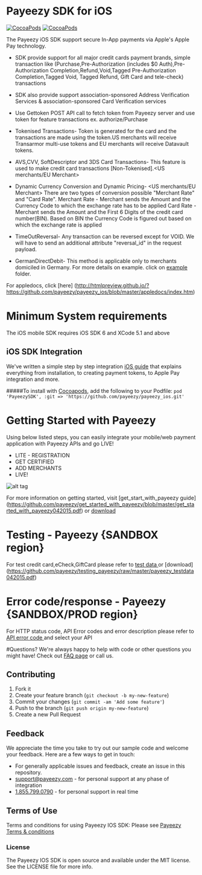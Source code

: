 # Payeezy SDK for iOS
[![CocoaPods](https://img.shields.io/cocoapods/l/Stripe.svg?style=flat)](https://github.com/payeezy/payeezy_ios/raw/master/LICENSE)
[![CocoaPods](https://img.shields.io/cocoapods/p/Stripe.svg?style=flat)](https://github.com/nohup-atulparmar/payeezy_ios)

The Payeezy iOS SDK support secure In-App payments via Apple's Apple Pay technology.
* SDK provide support for all major credit cards payment brands, simple transaction like (Purchase,Pre-Authorization (includes $0 Auth),Pre-Authorization Completion,Refund,Void,Tagged Pre-Authorization Completion,Tagged Void, Tagged Refund, Gift Card and tele-check)  transactions
* SDK also provide support association-sponsored Address Verification Services & association-sponsored Card Verification services
* Use Gettoken POST API call to fetch token from Payeezy server and use token for feature transactions ex. authorize/Purchase

* Tokenised Transactions- Token is generated for the card and the transactions are made using the token.US merchants will receive Transarmor multi-use tokens and EU merchants will receive Datavault tokens.
* AVS,CVV, SoftDescriptor and 3DS Card Transactions- This feature is used to make credit card transactions [Non-Tokenised].<US merchants/EU Merchant>

* Dynamic Currency Conversion and Dynamic Pricing- <US merchants/EU Merchant>
There are two types of conversion possible "Merchant Rate" and "Card Rate".
Merchant Rate - Merchant sends the Amount and the Currency Code to which the exchange rate has to be applied
Card Rate - Merchant sends the Amount and the First 6 Digits of the credit card number(BIN). 
Based on BIN the Currency Code is figured out based on which the exchange rate is applied

* TimeOutReversal-  <EU Merchants> Any transaction can be reversed except for VOID.
We will have to send an additional attribute "reversal_id" in the request payload. 

* GermanDirectDebit- This method is applicable only to merchants domiciled in Germany.
For more details on example. click on [example](https://github.com/payeezy/payeezy_ios/tree/master/examples) folder.

For appledocs, click [here] (http://htmlpreview.github.io/?https://github.com/payeezy/payeezy_ios/blob/master/appledocs/index.htm) 
# Minimum System requirements
The iOS mobile SDK requires iOS SDK 6 and XCode 5.1 and above

## iOS SDK Integration
We've written a simple step by step integration [iOS guide](../../tree/master/guide/payeezy_iOS_SDK042015.pdf) that explains everything from installation, to creating payment tokens, to Apple Pay integration and more.

#####To install with [Cocoapods](http://cocoapods.org), add the following to your Podfile:
`pod 'PayeezySDK', :git => 'https://github.com/payeezy/payeezy_ios.git'`

# Getting Started with Payeezy
Using below listed steps, you can easily integrate your mobile/web payment application with Payeezy APIs and go LIVE!
*	LITE  - REGISTRATION  
*	GET CERTIFIED
*	ADD MERCHANTS 
*	LIVE!

![alt tag](https://github.com/payeezy/get_started_with_payeezy/raw/master/payeezy_flow_diagram.png)

For more information on getting started, visit  [get_start_with_payeezy guide] (https://github.com/payeezy/get_started_with_payeezy/blob/master/get_started_with_payeezy042015.pdf) or [download](https://github.com/payeezy/get_started_with_payeezy/raw/master/get_started_with_payeezy042015.pdf)

# Testing - Payeezy {SANDBOX region}
For test credit card,eCheck,GiftCard please refer to [test data ](https://github.com/payeezy/testing_payeezy/blob/master/payeezy_testdata042015.pdf) or [download] (https://github.com/payeezy/testing_payeezy/raw/master/payeezy_testdata042015.pdf)

# Error code/response - Payeezy {SANDBOX/PROD region}
For HTTP status code, API Error codes and error description please refer to [API error code ](https://developer.payeezy.com/payeezy_new_docs/apis) and select your API

#Questions?
We're always happy to help with code or other questions you might have! Check out [FAQ page](https://developer.payeezy.com/faq-page) or call us. 

## Contributing
1. Fork it 
2. Create your feature branch (`git checkout -b my-new-feature`)
3. Commit your changes (`git commit -am 'Add some feature'`)
4. Push to the branch (`git push origin my-new-feature`)
5. Create a new Pull Request  

## Feedback
We appreciate the time you take to try out our sample code and welcome your feedback. Here are a few ways to get in touch:
* For generally applicable issues and feedback, create an issue in this repository.
* support@payeezy.com - for personal support at any phase of integration
* [1.855.799.0790](tel:+18557990790)  - for personal support in real time 

## Terms of Use

Terms and conditions for using Payeezy IOS SDK: Please see [Payeezy Terms & conditions](https://developer.payeezy.com/terms-use)
 
### License
The Payeezy IOS SDK is open source and available under the MIT license. See the LICENSE file for more info.
